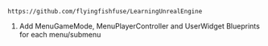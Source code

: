 
    https://github.com/flyingfishfuse/LearningUnrealEngine


1. Add MenuGameMode, MenuPlayerController and UserWidget Blueprints for each menu/submenu
